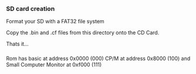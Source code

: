 ### SD card creation

Format your SD with a FAT32 file system

Copy the .bin and .cf files from this directory onto the CD Card.

Thats it... 

###
Rom has basic at address 0x0000 (000)
CP/M at address 0x8000 (100)
and Small Computer Monitor at 0xf000 (111)

